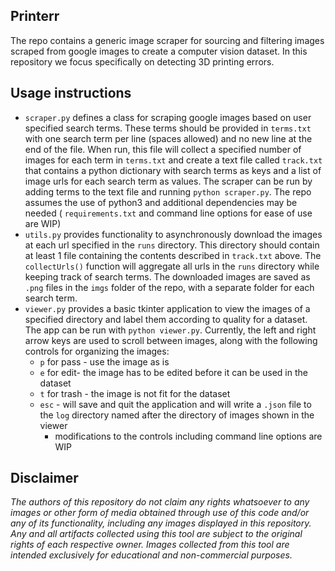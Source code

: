 ## Printerr

The repo contains a generic image scraper for sourcing and filtering images scraped from google images to create a computer vision dataset. In this repository we focus specifically on detecting 3D printing errors.

## Usage instructions

- `scraper.py` defines a class for scraping google images based on user specified search terms. These terms should be provided in `terms.txt` with one search term per line (spaces allowed) and no new line at the end of the file. When run, this file will collect a specified number of images for each term in `terms.txt` and create a text file called `track.txt` that contains a python dictionary with search terms as keys and a list of image urls for each search term as values. The scraper can be run by adding terms to the text file and running `python scraper.py`. The repo assumes the use of python3 and additional dependencies may be needed ( `requirements.txt` and command line options for ease of use are WIP)
- `utils.py` provides functionality to asynchronously download the images at each url specified in the `runs` directory. This directory should contain at least 1 file containing the contents described in `track.txt` above. The `collectUrls()` function will aggregate all urls in the `runs` directory while keeping track of search terms. The downloaded images are saved as `.png` files in the `imgs` folder of the repo, with a separate folder for each search term.
- `viewer.py` provides a basic tkinter application to view the images of a specified directory and label them according to quality for a dataset. The app can be run with `python viewer.py`. Currently, the left and right arrow keys are used to scroll between images, along with the following controls for organizing the images:
  - `p` for pass - use the image as is
  - `e` for edit- the image has to be edited before it can be used in the dataset
  - `t` for trash - the image is not fit for the dataset
  - `esc` - will save and quit the application and will write a `.json` file to the `log` directory named after the directory of images shown in the viewer
    - modifications to the controls including command line options are WIP 

## Disclaimer

*The authors of this repository do not claim any rights whatsoever to any images or other form of media obtained through use of this code and/or any of its functionality, including any images displayed in this repository. Any and all artifacts collected using this tool are subject to the original rights of each respective owner. Images collected from this tool are intended exclusively for educational and non-commercial purposes.*

